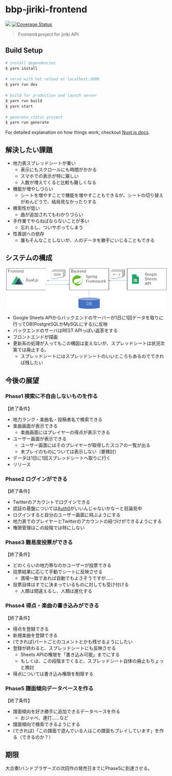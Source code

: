 # bbp-jiriki-frontend

![](https://travis-ci.com/gogotea55t/bbp-jiriki-frontend.svg?branch=master)
[![Coverage Status](https://coveralls.io/repos/github/gogotea55t/bbp-jiriki-frontend/badge.svg?branch=master)](https://coveralls.io/github/gogotea55t/bbp-jiriki-frontend?branch=master)
> Frontend project for jiriki API.

## Build Setup

``` bash
# install dependencies
$ yarn install

# serve with hot reload at localhost:3000
$ yarn run dev

# build for production and launch server
$ yarn run build
$ yarn start

# generate static project
$ yarn run generate
```
For detailed explanation on how things work, checkout [Nuxt.js docs](https://nuxtjs.org).

## 解決したい課題

* 地力表スプレッドシートが重い
    * 表示にもスクロールにも時間がかかる
    * スマホでの表示が特に厳しい
    * 人数が増えてくると比較も難しくなる
* 機能が増やしづらい
    * シートを増やすことで機能を増やすこともできるが、シートの切り替えがめんどうで、結局見なかったりする
* 検索性が低い
    * 曲が追加されてもわかりづらい
* 手作業でやらねばならないことが多い
    * 忘れるし、ついサボってしまう
* 性善説への依存
    * 誰もそんなことしないが、人のデータを勝手にいじることもできる

## システムの構成

![システム構成図](/docs/system01.png)

* Google Sheets APIからバックエンドのサーバーが1日に1回データを取りに行ってDB(PostgreSQLかMySQLにする)に反映
* バックエンドのサーバはREST APIっぽい返答をする
* フロントエンドが描画
* 更新系の処理が入ってもこの構図は変えないが、スプレッドシートは状況次第では廃止する。
    * スプレッドシートにはスプレッドシートのいいところもあるのでできれば残したい

## 今後の展望

### Phase1 検索に不自由しないものを作る

【終了条件】

* 地力ランク・楽曲名・投稿者名で検索できる
* 楽曲画面が表示できる
    * 楽曲画面にはプレイヤーの得点が表示できる
* ユーザー画面が表示できる
    * ユーザー画面にはそのプレイヤーが取得したスコアの一覧が出る
    * 未プレイのものについては表示しない（要検討）
* データは1日に1回スプレッドシートへ取りに行く
* リリース

### Phase2 ログインができる

【終了条件】

* Twitterのアカウントでログインできる
* 認証の基盤については[Auth0](https://auth0.com/jp/)がいいんじゃないかなーと目論見中
* ログインすると自分のユーザー画面に飛ぶようにする
* 地力表でのプレイヤーとTwitterのアカウントの紐づけができるようにする
* 権限管理はこの段階では特にしない

### Phase3 難易度投票ができる

【終了条件】

* どのくらいの地力帯なのかユーザーが投票できる
* 投票結果に応じて手動でシートに反映させる
    * 満場一致であれば自動でもよさそうですが……
* 投票自体はすでに決まっているものに対しても受け付ける
    * 人類は間違えるし、人類は進化する

### Phase4 得点・楽曲の書き込みができる

【終了条件】

* 得点を登録できる
* 新規楽曲を登録できる
* (できれば)パートごとのコメントとかも残せるようにしたい
* 登録が終わると、スプレッドシートにも反映させる
    * Sheets APIの権限を「書き込み可能」までにする
    * もしくは、この段階までくると、スプレッドシート自体の廃止もちょっと検討
* 得点については書き込み権限を制限する

### Phase5 譜面傾向データベースを作る

【終了条件】

* 譜面傾向を好き勝手に追加できるデータベースを作る
    * おジャベ、連打……など
* 譜面傾向で検索できるようにする
* (できれば)「この譜面で遊んでいる人はこの譜面もプレイしています」を作る（できるのか？）

## 期限

大合奏!バンドブラザーズの次回作の発売日までにPhase5に到達させる。
